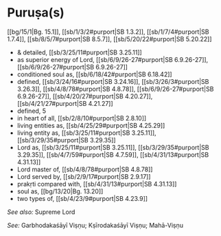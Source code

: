 # Puruṣa(s)

[[bg/15/1|Bg. 15.1]], [[sb/1/3/2#purport|SB 1.3.2]], [[sb/1/7/4#purport|SB 1.7.4]], [[sb/8/5/7#purport|SB 8.5.7]], [[sb/5/20/22#purport|SB 5.20.22]]

* & detailed, [[sb/3/25/11#purport|SB 3.25.11]]
* as superior energy of Lord, [[sb/6/9/26-27#purport|SB 6.9.26-27]], [[sb/6/9/26-27#purport|SB 6.9.26-27]]
* conditioned soul as, [[sb/6/18/42#purport|SB 6.18.42]]
* defined, [[sb/3/24/16#purport|SB 3.24.16]], [[sb/3/26/3#purport|SB 3.26.3]], [[sb/4/8/78#purport|SB 4.8.78]], [[sb/6/9/26-27#purport|SB 6.9.26-27]], [[sb/4/20/27#purport|SB 4.20.27]], [[sb/4/21/27#purport|SB 4.21.27]]
* defined, 5
* in heart of all, [[sb/2/8/10#purport|SB 2.8.10]]
* living entities as, [[sb/4/25/29#purport|SB 4.25.29]]
* living entity as, [[sb/3/25/11#purport|SB 3.25.11]], [[sb/3/29/35#purport|SB 3.29.35]]
* Lord as, [[sb/3/25/11#purport|SB 3.25.11]], [[sb/3/29/35#purport|SB 3.29.35]], [[sb/4/7/59#purport|SB 4.7.59]], [[sb/4/31/13#purport|SB 4.31.13]]
* Lord master of, [[sb/4/8/78#purport|SB 4.8.78]]
* Lord served by, [[sb/2/9/17#purport|SB 2.9.17]]
* prakṛti compared with, [[sb/4/31/13#purport|SB 4.31.13]]
* soul as, [[bg/13/20|Bg. 13.20]]
* two types of, [[sb/4/23/9#purport|SB 4.23.9]]

*See also:* Supreme Lord

*See:* Garbhodakaśāyī Viṣṇu; Kṣīrodakaśāyī Viṣṇu; Mahā-Viṣṇu
